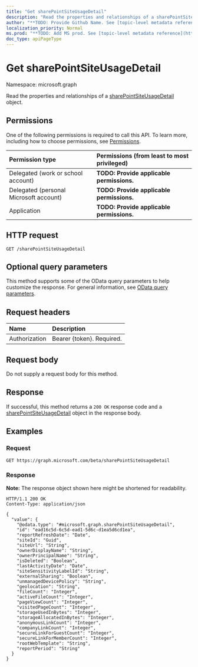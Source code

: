 ```yaml
---
title: "Get sharePointSiteUsageDetail"
description: "Read the properties and relationships of a sharePointSiteUsageDetail object."
author: "**TODO: Provide Github Name. See [topic-level metadata reference](https://msgo.azurewebsites.net/add/document/guidelines/metadata.html#topic-level-metadata)**"
localization_priority: Normal
ms.prod: "**TODO: Add MS prod. See [topic-level metadata reference](https://msgo.azurewebsites.net/add/document/guidelines/metadata.html#topic-level-metadata)**"
doc_type: apiPageType
---
```


# Get sharePointSiteUsageDetail
Namespace: microsoft.graph

Read the properties and relationships of a [sharePointSiteUsageDetail](../resources/sharepointsiteusagedetail.md) object.

## Permissions
One of the following permissions is required to call this API. To learn more, including how to choose permissions, see [Permissions](/graph/permissions-reference).

|Permission type|Permissions (from least to most privileged)|
|:---|:---|
|Delegated (work or school account)|**TODO: Provide applicable permissions.**|
|Delegated (personal Microsoft account)|**TODO: Provide applicable permissions.**|
|Application|**TODO: Provide applicable permissions.**|

## HTTP request

<!-- {
  "blockType": "ignored"
}
-->
``` http
GET /sharePointSiteUsageDetail
```

## Optional query parameters
This method supports some of the OData query parameters to help customize the response. For general information, see [OData query parameters](/graph/query-parameters).

## Request headers
|Name|Description|
|:---|:---|
|Authorization|Bearer {token}. Required.|

## Request body
Do not supply a request body for this method.

## Response

If successful, this method returns a `200 OK` response code and a [sharePointSiteUsageDetail](../resources/sharepointsiteusagedetail.md) object in the response body.

## Examples

### Request
<!-- {
  "blockType": "request",
  "name": "get_sharepointsiteusagedetail"
}
-->
``` http
GET https://graph.microsoft.com/beta/sharePointSiteUsageDetail
```


### Response
**Note:** The response object shown here might be shortened for readability.
<!-- {
  "blockType": "response",
  "truncated": true,
  "@odata.type": "microsoft.graph.sharePointSiteUsageDetail"
}
-->
``` http
HTTP/1.1 200 OK
Content-Type: application/json

{
  "value": {
    "@odata.type": "#microsoft.graph.sharePointSiteUsageDetail",
    "id": "ead16c5d-6c5d-ead1-5d6c-d1ea5d6cd1ea",
    "reportRefreshDate": "Date",
    "siteId": "Guid",
    "siteUrl": "String",
    "ownerDisplayName": "String",
    "ownerPrincipalName": "String",
    "isDeleted": "Boolean",
    "lastActivityDate": "Date",
    "siteSensitivityLabelId": "String",
    "externalSharing": "Boolean",
    "unmanagedDevicePolicy": "String",
    "geolocation": "String",
    "fileCount": "Integer",
    "activeFileCount": "Integer",
    "pageViewCount": "Integer",
    "visitedPageCount": "Integer",
    "storageUsedInBytes": "Integer",
    "storageAllocatedInBytes": "Integer",
    "anonymousLinkCount": "Integer",
    "companyLinkCount": "Integer",
    "secureLinkForGuestCount": "Integer",
    "secureLinkForMemberCount": "Integer",
    "rootWebTemplate": "String",
    "reportPeriod": "String"
  }
}
```

